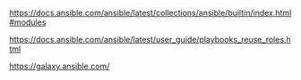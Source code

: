 https://docs.ansible.com/ansible/latest/collections/ansible/builtin/index.html#modules

https://docs.ansible.com/ansible/latest/user_guide/playbooks_reuse_roles.html

https://galaxy.ansible.com/


